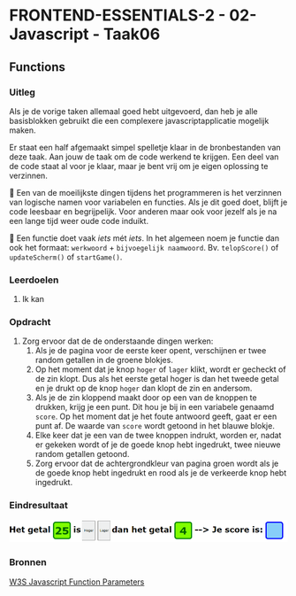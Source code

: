 # FRONTEND-ESSENTIALS-2 - 02-Javascript - Taak06

## Functions

### Uitleg

Als je de vorige taken allemaal goed hebt uitgevoerd, dan heb je alle basisblokken gebruikt die een complexere javascriptapplicatie mogelijk maken.

Er staat een half afgemaakt simpel spelletje klaar in de bronbestanden van deze taak. Aan jouw de taak om de code werkend te krijgen. Een deel van de code staat al voor je klaar, maar je bent vrij om je eigen oplossing te verzinnen.

:rocket: Een van de moeilijkste dingen tijdens het programmeren is het verzinnen van logische namen voor variabelen en functies. Als je dit goed doet, blijft je code leesbaar en begrijpelijk. Voor anderen maar ook voor jezelf als je na een lange tijd weer oude code induikt. 

:rocket: Een functie doet vaak *iets* mét *iets*. In het algemeen noem je functie dan ook het formaat: `werkwoord` + `bijvoegelijk naamwoord`. Bv. `telopScore()` of `updateScherm()` of `startGame()`.

### Leerdoelen

1. Ik kan 

### Opdracht

1. Zorg ervoor dat de de onderstaande dingen werken:
   1. Als je de pagina voor de eerste keer opent, verschijnen er twee random getallen in de groene blokjes.
   2. Op het moment dat je knop `hoger` of `lager` klikt, wordt er gecheckt of de zin klopt. Dus als het eerste getal hoger is dan het tweede getal en je drukt op de knop `hoger` dan klopt de zin en andersom.
   3. Als je de zin kloppend maakt door op een van de knoppen te drukken, krijg je een punt. Dit hou je bij in een variabele genaamd `score`. Op het moment dat je het foute antwoord geeft, gaat er een punt af. De waarde van `score` wordt getoond in het blauwe blokje.
   4. Elke keer dat je een van de twee knoppen indrukt, worden er, nadat er gekeken wordt of je de goede knop hebt ingedrukt, twee nieuwe random getallen getoond.
   5. Zorg ervoor dat de achtergrondkleur van pagina groen wordt als je de goede knop hebt ingedrukt en rood als je de verkeerde knop hebt ingedrukt.

### Eindresultaat

![Hoger Lager eindresultaat](img/taak06-hoger-lager.gif)


### Bronnen

[W3S Javascript Function Parameters](https://www.w3schools.com/js/js_function_parameters.asp)